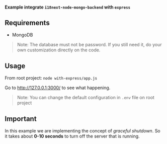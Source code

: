#### Example integrate `i18next-node-mongo-backend` with `express`

## Requirements

- MongoDB
> Note: The database must not be password. If you still need it, do your own customization directly on the code.

## Usage

From root project:
`node with-express/app.js`

Go to http://127.0.0.1:3000/ to see what happening.
> Note: You can change the default configuration in `.env` file on root project

## Important

In this example we are implementing the concept of _graceful shutdown_. So it takes about **0-10 seconds** to turn off the server that is running.